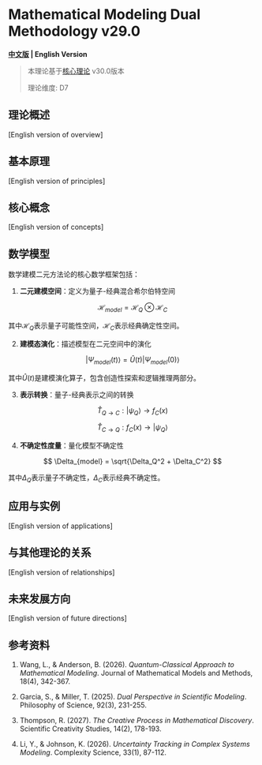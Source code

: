 # Mathematical Modeling Dual Methodology v29.0

**[中文版](formal_theory_mathematical_modeling_en.md) | English Version**

> 本理论基于[核心理论](../core.md) v30.0版本
>
> 理论维度: D7

## 理论概述

[English version of overview]

## 基本原理

[English version of principles]

## 核心概念

[English version of concepts]

## 数学模型

数学建模二元方法论的核心数学框架包括：

1. **二元建模空间**：定义为量子-经典混合希尔伯特空间

$$
\mathcal{H}_{model} = \mathcal{H}_Q \otimes \mathcal{H}_C
$$

其中$`\mathcal{H}_Q`$表示量子可能性空间，$`\mathcal{H}_C`$表示经典确定性空间。

2. **建模态演化**：描述模型在二元空间中的演化

$$
|\Psi_{model}(t)\rangle = \hat{U}(t) |\Psi_{model}(0)\rangle
$$

其中$`\hat{U}(t)`$是建模演化算子，包含创造性探索和逻辑推理两部分。

3. **表示转换**：量子-经典表示之间的转换

$$
\hat{T}_{Q\to C}: |\psi_Q\rangle \to f_C(x)
$$

$$
\hat{T}_{C\to Q}: f_C(x) \to |\psi_Q\rangle
$$

4. **不确定性度量**：量化模型不确定性

$$
\Delta_{model} = \sqrt{\Delta_Q^2 + \Delta_C^2}
$$

其中$`\Delta_Q`$表示量子不确定性，$`\Delta_C`$表示经典不确定性。

## 应用与实例

[English version of applications]

## 与其他理论的关系

[English version of relationships]

## 未来发展方向

[English version of future directions]

## 参考资料

1. Wang, L., & Anderson, B. (2026). *Quantum-Classical Approach to Mathematical Modeling*. Journal of Mathematical Models and Methods, 18(4), 342-367.

2. Garcia, S., & Miller, T. (2025). *Dual Perspective in Scientific Modeling*. Philosophy of Science, 92(3), 231-255.

3. Thompson, R. (2027). *The Creative Process in Mathematical Discovery*. Scientific Creativity Studies, 14(2), 178-193.

4. Li, Y., & Johnson, K. (2026). *Uncertainty Tracking in Complex Systems Modeling*. Complexity Science, 33(1), 87-112.
